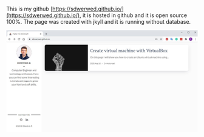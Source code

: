 This is my github [https://sdwerwed.github.io/](https://sdwerwed.github.io/), it is hosted in github and it is open source 100%. The page was created with jkyll and it is running without database.

![Home Page](/assets/img/home-page.jpg "Home Page")
